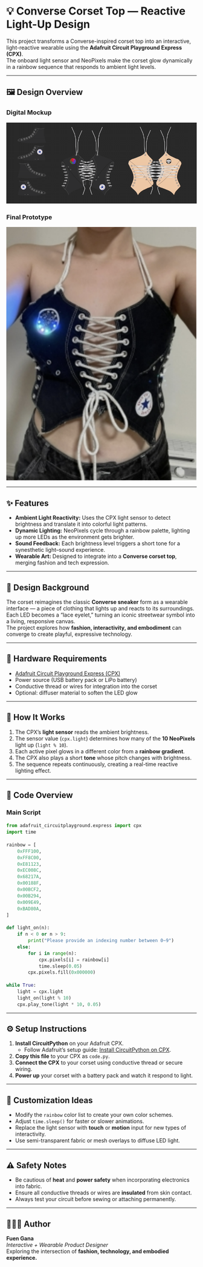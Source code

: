 # 💡 Converse Corset Top — Reactive Light-Up Design  

This project transforms a Converse-inspired corset top into an interactive, light-reactive wearable using the **Adafruit Circuit Playground Express (CPX)**.  
The onboard light sensor and NeoPixels make the corset glow dynamically in a rainbow sequence that responds to ambient light levels.  

---

## 🖼️ Design Overview  

### Digital Mockup  
![Converse Corset Digital Mockup](Images/ConverseCorset.gif)

### Final Prototype  
![Converse Corset Prototype](Images/ConverseCorset.png)

---

## ✨ Features
- **Ambient Light Reactivity:** Uses the CPX light sensor to detect brightness and translate it into colorful light patterns.  
- **Dynamic Lighting:** NeoPixels cycle through a rainbow palette, lighting up more LEDs as the environment gets brighter.  
- **Sound Feedback:** Each brightness level triggers a short tone for a synesthetic light–sound experience.  
- **Wearable Art:** Designed to integrate into a **Converse corset top**, merging fashion and tech expression.  

---

## 🎨 Design Background  
The corset reimagines the classic **Converse sneaker** form as a wearable interface — a piece of clothing that lights up and reacts to its surroundings.  
Each LED becomes a “lace eyelet,” turning an iconic streetwear symbol into a living, responsive canvas.  
The project explores how **fashion, interactivity, and embodiment** can converge to create playful, expressive technology.  

---

## 🧵 Hardware Requirements
- [Adafruit Circuit Playground Express (CPX)](https://www.adafruit.com/product/3333)  
- Power source (USB battery pack or LiPo battery)  
- Conductive thread or wires for integration into the corset  
- Optional: diffuser material to soften the LED glow  

---

## 🧠 How It Works
1. The CPX’s **light sensor** reads the ambient brightness.  
2. The sensor value (`cpx.light`) determines how many of the **10 NeoPixels** light up (`light % 10`).  
3. Each active pixel glows in a different color from a **rainbow gradient**.  
4. The CPX also plays a short **tone** whose pitch changes with brightness.  
5. The sequence repeats continuously, creating a real-time reactive lighting effect.  

---

## 🧩 Code Overview

### Main Script
```python
from adafruit_circuitplayground.express import cpx
import time

rainbow = [
    0xFFF100,
    0xFF8C00,
    0xE81123,
    0xEC008C,
    0x68217A,
    0x00188F,
    0x00BCF2,
    0x00B294,
    0x009E49,
    0xBAD80A,
]

def light_on(n):
    if n < 0 or n > 9:
        print("Please provide an indexing number between 0~9")
    else:
        for i in range(n):
            cpx.pixels[i] = rainbow[i]
            time.sleep(0.05)
        cpx.pixels.fill(0x000000)

while True:
    light = cpx.light
    light_on(light % 10)
    cpx.play_tone(light * 10, 0.05)
```

---

## ⚙️ Setup Instructions
1. **Install CircuitPython** on your Adafruit CPX.  
   - Follow Adafruit’s setup guide: [Install CircuitPython on CPX](https://learn.adafruit.com/adafruit-circuit-playground-express/circuitpython-quickstart).  
2. **Copy this file** to your CPX as `code.py`.  
3. **Connect the CPX** to your corset using conductive thread or secure wiring.  
4. **Power up** your corset with a battery pack and watch it respond to light.  

---

## 🎨 Customization Ideas
- Modify the `rainbow` color list to create your own color schemes.  
- Adjust `time.sleep()` for faster or slower animations.  
- Replace the light sensor with **touch** or **motion** input for new types of interactivity.  
- Use semi-transparent fabric or mesh overlays to diffuse LED light.  

---

## ⚠️ Safety Notes
- Be cautious of **heat** and **power safety** when incorporating electronics into fabric.  
- Ensure all conductive threads or wires are **insulated** from skin contact.  
- Always test your circuit before sewing or attaching permanently.  

---

## 👩🏽‍🎨 Author
**Fuen Gana**  
*Interactive + Wearable Product Designer*  
Exploring the intersection of **fashion, technology, and embodied experience.**
